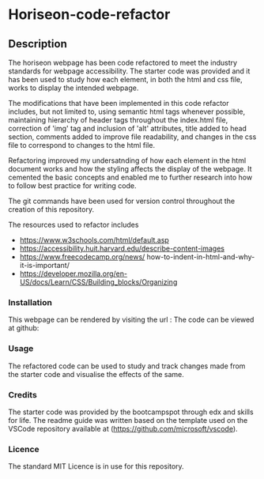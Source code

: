 # Horiseon-code-refactor

## Description

The horiseon webpage has been code refactored to meet the industry standards for webpage accessibility. The starter code was provided and it has been used to study how each element, in both the html and css file, works to display the intended webpage.

The modifications that have been implemented in this code refactor includes, but not limited to, using semantic html tags whenever possible, maintaining hierarchy of header tags throughout the index.html file, correction of 'img' tag and inclusion of 'alt' attributes, title added to head section, comments added to improve file readability, and changes in the css file to correspond to changes to the html file.

Refactoring improved my undersatnding of how each element in the html document works and how the styling affects the display of the webpage. It cemented the basic concepts and enabled me to further research into how to follow best practice for writing code.

The git commands have been used for version control throughout the creation of this repository.

The resources used to refactor includes
- https://www.w3schools.com/html/default.asp
- https://accessibility.huit.harvard.edu/describe-content-images
- https://www.freecodecamp.org/news/        how-to-indent-in-html-and-why-it-is-important/
- https://developer.mozilla.org/en-US/docs/Learn/CSS/Building_blocks/Organizing

### Installation

This webpage can be rendered by visiting the url :
The code can be viewed at github:

### Usage

The refactored code can be used to study and track changes made from the starter code and visualise the effects of the same.

### Credits

The starter code was provided by the bootcampspot through edx and skills for life. 
The readme guide was written based on the template used on the VSCode repository available at (https://github.com/microsoft/vscode).

### Licence
The standard MIT Licence is in use for this repository.




